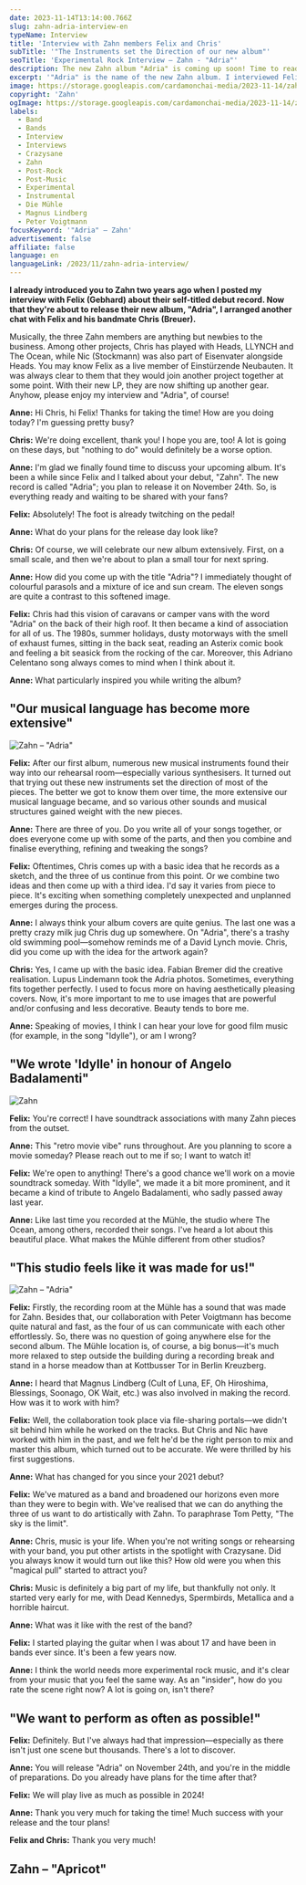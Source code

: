 ```yaml
---
date: 2023-11-14T13:14:00.766Z
slug: zahn-adria-interview-en
typeName: Interview
title: 'Interview with Zahn members Felix and Chris'
subTitle: '"The Instruments set the Direction of our new album"'
seoTitle: 'Experimental Rock Interview – Zahn - "Adria"'
description: The new Zahn album "Adria" is coming up soon! Time to read my interview with Chris and Felix for some exclusive insights!
excerpt: '"Adria" is the name of the new Zahn album. I interviewed Felix Gebhard and Chris Breuer and got all the important details. Today, I want to share them with you. Please enjoy the read! Among other exclusive details, the two talked about how they came up with their sensational new sounds and the fascinating artwork.'
image: https://storage.googleapis.com/cardamonchai-media/2023-11-14/zahn-adria-interview-2-jpg-imagine-181818_656063_1024_768/640.webp
copyright: 'Zahn'
ogImage: https://storage.googleapis.com/cardamonchai-media/2023-11-14/zahn-adria-interview-og-jpg-imagine-081818_8c7f7a_1200_628/640.webp
labels:
  - Band
  - Bands
  - Interview
  - Interviews
  - Crazysane
  - Zahn
  - Post-Rock
  - Post-Music
  - Experimental
  - Instrumental
  - Die Mühle
  - Magnus Lindberg
  - Peter Voigtmann
focusKeyword: '"Adria" – Zahn'
advertisement: false
affiliate: false
language: en
languageLink: /2023/11/zahn-adria-interview/
---
```


**I already introduced you to Zahn two years ago when I posted my interview with Felix (Gebhard) about their self-titled debut record. Now that they're about to release their new album, "Adria", I arranged another chat with Felix and his bandmate Chris (Breuer).**

Musically, the three Zahn members are anything but newbies to the business. Among other projects, Chris has played with Heads, LLYNCH and The Ocean, while Nic (Stockmann) was also part of Eisenvater alongside Heads. You may know Felix as a live member of Einstürzende Neubauten. It was always clear to them that they would join another project together at some point. With their new LP, they are now shifting up another gear. Anyhow, please enjoy my interview and "Adria", of course!

**Anne:** Hi Chris, hi Felix! Thanks for taking the time! How are you doing today? I'm guessing pretty busy?

**Chris:** We're doing excellent, thank you! I hope you are, too! A lot is going on these days, but "nothing to do" would definitely be a worse option.

**Anne:** I'm glad we finally found time to discuss your upcoming album. It's been a while since Felix and I talked about your debut, "Zahn". The new record is called "Adria"; you plan to release it on November 24th. So, is everything ready and waiting to be shared with your fans?

**Felix:** Absolutely! The foot is already twitching on the pedal!

**Anne:** What do your plans for the release day look like?

**Chris:** Of course, we will celebrate our new album extensively. First, on a small scale, and then we're about to plan a small tour for next spring.

**Anne:** How did you come up with the title "Adria"? I immediately thought of colourful parasols and a mixture of ice and sun cream. The eleven songs are quite a contrast to this softened image.

**Felix:** Chris had this vision of caravans or camper vans with the word "Adria" on the back of their high roof. It then became a kind of association for all of us. The 1980s, summer holidays, dusty motorways with the smell of exhaust fumes, sitting in the back seat, reading an Asterix comic book and feeling a bit seasick from the rocking of the car. Moreover, this Adriano Celentano song always comes to mind when I think about it.

**Anne:** What particularly inspired you while writing the album?

## "Our musical language has become more extensive"

![Zahn – "Adria"](https://storage.googleapis.com/cardamonchai-media/2023-11-14/zahn-adria-interview-1-jpg-imagine-8898a8_868d8d_1024_768/640.webp 'Zahn – "Adria"')

**Felix:** After our first album, numerous new musical instruments found their way into our rehearsal room—especially various synthesisers. It turned out that trying out these new instruments set the direction of most of the pieces. The better we got to know them over time, the more extensive our musical language became, and so various other sounds and musical structures gained weight with the new pieces.

**Anne:** There are three of you. Do you write all of your songs together, or does everyone come up with some of the parts, and then you combine and finalise everything, refining and tweaking the songs?

**Felix:** Oftentimes, Chris comes up with a basic idea that he records as a sketch, and the three of us continue from this point. Or we combine two ideas and then come up with a third idea. I'd say it varies from piece to piece. It's exciting when something completely unexpected and unplanned emerges during the process.

**Anne:** I always think your album covers are quite genius. The last one was a pretty crazy milk jug Chris dug up somewhere. On "Adria", there's a trashy old swimming pool—somehow reminds me of a David Lynch movie. Chris, did you come up with the idea for the artwork again?

**Chris:** Yes, I came up with the basic idea. Fabian Bremer did the creative realisation. Lupus Lindemann took the Adria photos. Sometimes, everything fits together perfectly. I used to focus more on having aesthetically pleasing covers. Now, it's more important to me to use images that are powerful and/or confusing and less decorative. Beauty tends to bore me.

**Anne:** Speaking of movies, I think I can hear your love for good film music (for example, in the song "Idylle"), or am I wrong?

## "We wrote 'Idylle' in honour of Angelo Badalamenti"

![Zahn](https://storage.googleapis.com/cardamonchai-media/2023-11-14/zahn-adria-interview-jpg-imagine-080808_7c7e7b_1024_768/640.webp 'Zahn')

**Felix:** You're correct! I have soundtrack associations with many Zahn pieces from the outset.

**Anne:** This "retro movie vibe" runs throughout. Are you planning to score a movie someday? Please reach out to me if so; I want to watch it!

**Felix:** We're open to anything! There's a good chance we'll work on a movie soundtrack someday. With "Idylle", we made it a bit more prominent, and it became a kind of tribute to Angelo Badalamenti, who sadly passed away last year.

**Anne:** Like last time you recorded at the Mühle, the studio where The Ocean, among others, recorded their songs. I've heard a lot about this beautiful place. What makes the Mühle different from other studios?

## "This studio feels like it was made for us!"

![Zahn – "Adria"](https://storage.googleapis.com/cardamonchai-media/2023-11-14/zahn-adria-interview-3-jpg-imagine-181818_87655c_1024_768/640.webp 'Zahn – "Adria"')

**Felix:** Firstly, the recording room at the Mühle has a sound that was made for Zahn. Besides that, our collaboration with Peter Voigtmann has become quite natural and fast, as the four of us can communicate with each other effortlessly. So, there was no question of going anywhere else for the second album. The Mühle location is, of course, a big bonus—it's much more relaxed to step outside the building during a recording break and stand in a horse meadow than at Kottbusser Tor in Berlin Kreuzberg.

**Anne:** I heard that Magnus Lindberg (Cult of Luna, EF, Oh Hiroshima, Blessings, Soonago, OK Wait, etc.) was also involved in making the record. How was it to work with him?

**Felix:** Well, the collaboration took place via file-sharing portals—we didn't sit behind him while he worked on the tracks. But Chris and Nic have worked with him in the past, and we felt he'd be the right person to mix and master this album, which turned out to be accurate. We were thrilled by his first suggestions.

**Anne:** What has changed for you since your 2021 debut?

**Felix:** We've matured as a band and broadened our horizons even more than they were to begin with. We've realised that we can do anything the three of us want to do artistically with Zahn. To paraphrase Tom Petty, "The sky is the limit".

**Anne:** Chris, music is your life. When you're not writing songs or rehearsing with your band, you put other artists in the spotlight with Crazysane. Did you always know it would turn out like this? How old were you when this "magical pull" started to attract you?

**Chris:** Music is definitely a big part of my life, but thankfully not only. It started very early for me, with Dead Kennedys, Spermbirds, Metallica and a horrible haircut.

**Anne:** What was it like with the rest of the band?

**Felix:** I started playing the guitar when I was about 17 and have been in bands ever since. It's been a few years now.

**Anne:** I think the world needs more experimental rock music, and it's clear from your music that you feel the same way. As an "insider", how do you rate the scene right now? A lot is going on, isn't there?

## "We want to perform as often as possible!"

**Felix:** Definitely. But I've always had that impression—especially as there isn't just one scene but thousands. There's a lot to discover.

**Anne:** You will release "Adria" on November 24th, and you're in the middle of preparations. Do you already have plans for the time after that?

**Felix:** We will play live as much as possible in 2024!

**Anne:** Thank you very much for taking the time! Much success with your release and the tour plans!

**Felix and Chris:** Thank you very much!

## Zahn – "Apricot"

<YouTube id="vKaC46eWrXI" />

